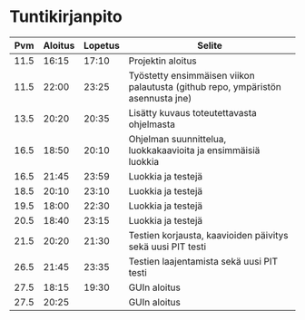 # Tuntikirjanpito
|Pvm|Aloitus|Lopetus|Selite|
|---|-------|-------|------|
|11.5|16:15|17:10|Projektin aloitus|
|11.5|22:00|23:25|Työstetty ensimmäisen viikon palautusta (github repo, ympäristön asennusta jne)|
|13.5|20:20|20:35|Lisätty kuvaus toteutettavasta ohjelmasta|
|16.5|18:50|20:10|Ohjelman suunnittelua, luokkakaavioita ja ensimmäisiä luokkia|
|16.5|21:45|23:59|Luokkia ja testejä|
|18.5|20:10|23:10|Luokkia ja testejä|
|19.5|18:00|22:30|Luokkia ja testejä|
|20.5|18:40|23:15|Luokkia ja testejä|
|21.5|20:20|21:30|Testien korjausta, kaavioiden päivitys sekä uusi PIT testi|
|26.5|21:45|23:35|Testien laajentamista sekä uusi PIT testi|
|27.5|18:15|19:30|GUIn aloitus|
|27.5|20:25||GUIn aloitus|
